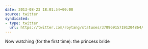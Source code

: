 ```yaml
---
date: 2013-08-23 18:01:54+00:00
source: twitter
syndicated:
- type: twitter
  url: https://twitter.com/roytang/statuses/370969157191204864/
---
```


Now watching (for the first time): the princess bride